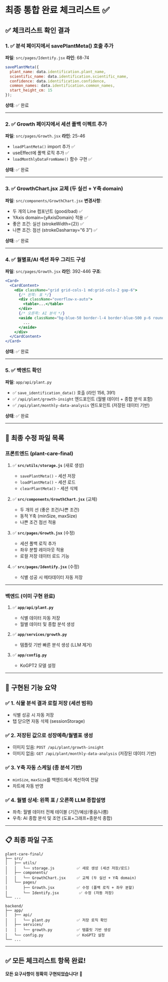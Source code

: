 # 최종 통합 완료 체크리스트 ✅

## ✅ 체크리스트 확인 결과

### 1. ✅ 분석 페이지에서 savePlantMeta() 호출 추가
**파일**: `src/pages/Identify.jsx`
**라인**: 68-74
```javascript
savePlantMeta({
  plant_name: data.identification.plant_name,
  scientific_name: data.identification.scientific_name,
  confidence: data.identification.confidence,
  common_names: data.identification.common_names,
  start_height_cm: 15
});
```
**상태**: ✅ 완료

---

### 2. ✅ Growth 페이지에서 세션 폴백 이펙트 추가
**파일**: `src/pages/Growth.jsx`
**라인**: 25-46
- `loadPlantMeta()` import 추가 ✅
- useEffect에 폴백 로직 추가 ✅
- `loadMonthlyDataFromName()` 함수 구현 ✅

**상태**: ✅ 완료

---

### 3. ✅ GrowthChart.jsx 교체 (두 실선 + Y축 domain)
**파일**: `src/components/GrowthChart.jsx`
**변경사항**:
- 두 개의 Line 컴포넌트 (good/bad) ✅
- YAxis domain={yAxisDomain} 적용 ✅
- 좋은 조건: 실선 (strokeWidth={2}) ✅
- 나쁜 조건: 점선 (strokeDasharray="6 3") ✅

**상태**: ✅ 완료

---

### 4. ✅ 월별표/AI 섹션 좌우 그리드 구성
**파일**: `src/pages/Growth.jsx`
**라인**: 392-446
**구조**:
```jsx
<Card>
  <CardContent>
    <div className="grid grid-cols-1 md:grid-cols-2 gap-6">
      {/* 왼쪽: 표 */}
      <div className="overflow-x-auto">
        <table>...</table>
      </div>
      {/* 오른쪽: AI 분석 */}
      <aside className="bg-blue-50 border-l-4 border-blue-500 p-6 rounded-lg h-fit">
        ...
      </aside>
    </div>
  </CardContent>
</Card>
```
**상태**: ✅ 완료

---

### 5. ✅ 백엔드 확인
**파일**: `app/api/plant.py`
- ✅ `save_identification_data()` 호출 (라인 156, 391)
- ✅ `/api/plant/growth-insight` 엔드포인트 (월별 데이터 + 종합 분석 포함)
- ✅ `/api/plant/monthly-data-analysis` 엔드포인트 (저장된 데이터 기반)

**상태**: ✅ 완료

---

## 📂 최종 수정 파일 목록

### 프론트엔드 (plant-care-final)

1. ✅ **`src/utils/storage.js`** (새로 생성)
   - `savePlantMeta()` - 세션 저장
   - `loadPlantMeta()` - 세션 로드
   - `clearPlantMeta()` - 세션 삭제

2. ✅ **`src/components/GrowthChart.jsx`** (교체)
   - 두 개의 선 (좋은 조건/나쁜 조건)
   - 동적 Y축 (minSize, maxSize)
   - 나쁜 조건 점선 적용

3. ✅ **`src/pages/Growth.jsx`** (수정)
   - 세션 폴백 로직 추가
   - 좌우 분할 레이아웃 적용
   - 로컬 저장 데이터 로드 기능

4. ✅ **`src/pages/Identify.jsx`** (수정)
   - 식별 성공 시 메타데이터 자동 저장

---

### 백엔드 (이미 구현 완료)

1. ✅ **`app/api/plant.py`**
   - 식별 데이터 자동 저장
   - 월별 데이터 및 종합 분석 생성

2. ✅ **`app/services/growth.py`**
   - 템플릿 기반 빠른 분석 생성 (LLM 제거)

3. ✅ **`app/config.py`**
   - KoGPT2 모델 설정

---

## 🎯 구현된 기능 요약

### ✅ 1. 식물 분석 결과 로컬 저장 (세션 범위)
- 식별 성공 시 자동 저장
- 탭 닫으면 자동 삭제 (sessionStorage)

### ✅ 2. 저장된 값으로 성장예측/월별표 생성
- 이미지 있음: `POST /api/plant/growth-insight`
- 이미지 없음: `GET /api/plant/monthly-data-analysis` (저장된 데이터 기반)

### ✅ 3. Y축 자동 스케일 (종 분석 기반)
- `minSize`, `maxSize`를 백엔드에서 계산하여 전달
- 차트에 자동 반영

### ✅ 4. 월별 상세: 왼쪽 표 / 오른쪽 LLM 종합설명
- 좌측: 월별 데이터 전체 테이블 (기간/예상/좋음/나쁨)
- 우측: AI 종합 분석 및 조언 (도표+그래프+종분석 종합)

---

## 📋 최종 파일 구조

```
plant-care-final/
├── src/
│   ├── utils/
│   │   └── storage.js          ✅ 새로 생성 (세션 저장/로드)
│   ├── components/
│   │   └── GrowthChart.jsx     ✅ 교체 (두 실선 + Y축 domain)
│   └── pages/
│       ├── Growth.jsx          ✅ 수정 (폴백 로직 + 좌우 분할)
│       └── Identify.jsx         ✅ 수정 (자동 저장)
└── ...

backend/
├── app/
│   ├── api/
│   │   └── plant.py            ✅ 저장 로직 확인
│   ├── services/
│   │   └── growth.py           ✅ 템플릿 기반 생성
│   └── config.py               ✅ KoGPT2 설정
└── ...
```

---

## ✅ 모든 체크리스트 항목 완료!

**모든 요구사항이 정확히 구현되었습니다!** 🎉

